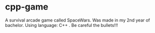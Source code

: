 # cpp-game
A survival arcade game called SpaceWars. Was made in my 2nd year of bachelor. Using language: C++ . Be careful the bullets!!!
